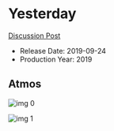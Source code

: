 # Yesterday

[Discussion Post](https://www.avsforum.com/threads/bass-eq-for-filtered-movies.2995212/post-58552590)

* Release Date: 2019-09-24
* Production Year: 2019

## Atmos

![img 0](https://i.imgur.com/9dMO2BV.jpg)

![img 1](https://i.imgur.com/WWGrh6u.png)

